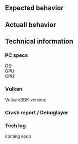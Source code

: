 <h2>Expected behavior</h2>

<h2>Actuall behavior</h2>

<h2>Technical information</h2>

<h3>PC specs</h3>

OS:<br>
GPU:<br>
CPU:<br>

<h3>Vulkan</h3>

Vulkan/SDK version:

<h3>Crash report / Debuglayer</h3>

<h3>Tech log</h3>

coming soon
